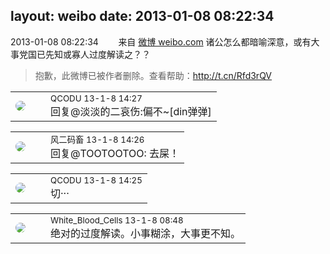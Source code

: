 layout: weibo
date: 2013-01-08 08:22:34
---
<meta name="referrer" content="no-referrer" />

2013-01-08 08:22:34  &nbsp;&nbsp;&nbsp;&nbsp;&nbsp;&nbsp; 来自 <a href="http://weibo.com/" rel="nofollow">微博 weibo.com</a>
诸公怎么都暗喻深意，或有大事党国已先知或寡人过度解读之？？
>  抱歉，此微博已被作者删除。查看帮助：http://t.cn/Rfd3rQV

<table style="width: 100%;">
  <tr>
    <td style="width: 40px;"><img style="border-radius:50%" src="https://tvax1.sinaimg.cn/crop.0.0.512.512.50/6b69631dly8g0l3egwcbcj20e80e8dfu.jpg?KID=imgbed,tva&Expires=1624466930&ssig=2lhXnCIOlr"></td>
    <td colspan="2"><small>QCODU 13-1-8 14:27</small><br/>回复@淡淡的二哀伤:偏不~[din弹弹]</td>
  </tr>
</table>

<table style="width: 100%;">
  <tr>
    <td style="width: 40px;"><img style="border-radius:50%" src="https://tva3.sinaimg.cn/crop.0.0.639.639.50/6d2a6003jw8f3idy69w2gj20hs0hrt9g.jpg?KID=imgbed,tva&Expires=1624466930&ssig=MaMZdnffJ%2F"></td>
    <td colspan="2"><small>风二码畜 13-1-8 14:26</small><br/>回复@TOOTOOTOO: 去屎！</td>
  </tr>
</table>

<table style="width: 100%;">
  <tr>
    <td style="width: 40px;"><img style="border-radius:50%" src="https://tvax1.sinaimg.cn/crop.0.0.512.512.50/6b69631dly8g0l3egwcbcj20e80e8dfu.jpg?KID=imgbed,tva&Expires=1624466930&ssig=2lhXnCIOlr"></td>
    <td colspan="2"><small>QCODU 13-1-8 14:25</small><br/>切···</td>
  </tr>
</table>

<table style="width: 100%;">
  <tr>
    <td style="width: 40px;"><img style="border-radius:50%" src="https://tva2.sinaimg.cn/crop.0.0.720.720.50/68eeef24jw8emcxyyu1l5j20k00k0jtt.jpg?KID=imgbed,tva&Expires=1624466930&ssig=7ucEu79134"></td>
    <td colspan="2"><small>White_Blood_Cells 13-1-8 08:48</small><br/>绝对的过度解读。小事糊涂，大事更不知。</td>
  </tr>
</table>
